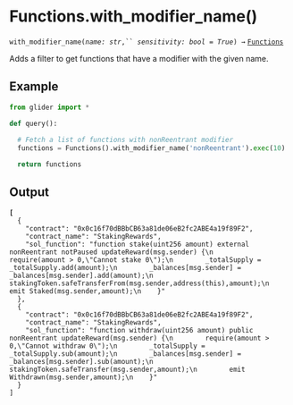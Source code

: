 # Functions.with\_modifier\_name()

`with_modifier_name(`_`name: str`_`,`` `_`sensitivity: bool = True`_`) →` [`Functions`](./)

Adds a filter to get functions that have a modifier with the given name.

## Example

```python
from glider import *

def query():
  
  # Fetch a list of functions with nonReentrant modifier
  functions = Functions().with_modifier_name('nonReentrant').exec(10)

  return functions
```

## Output

<pre class="language-json"><code class="lang-json"><strong>[
</strong>  {
    "contract": "0x0c16f70dBBbCB63a81de06eB2fc2ABE4a19f89F2",
    "contract_name": "StakingRewards",
    "sol_function": "function stake(uint256 amount) external nonReentrant notPaused updateReward(msg.sender) {\n        require(amount > 0,\"Cannot stake 0\");\n        _totalSupply = _totalSupply.add(amount);\n        _balances[msg.sender] = _balances[msg.sender].add(amount);\n        stakingToken.safeTransferFrom(msg.sender,address(this),amount);\n        emit Staked(msg.sender,amount);\n    }"
  },
  {
    "contract": "0x0c16f70dBBbCB63a81de06eB2fc2ABE4a19f89F2",
    "contract_name": "StakingRewards",
    "sol_function": "function withdraw(uint256 amount) public nonReentrant updateReward(msg.sender) {\n        require(amount > 0,\"Cannot withdraw 0\");\n        _totalSupply = _totalSupply.sub(amount);\n        _balances[msg.sender] = _balances[msg.sender].sub(amount);\n        stakingToken.safeTransfer(msg.sender,amount);\n        emit Withdrawn(msg.sender,amount);\n    }"
  }
]
</code></pre>
